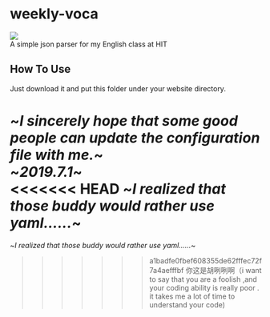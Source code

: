# weekly-voca
[![](https://img.shields.io/github/license/Laurence-042/hit-1170300223.svg)](https://github.com/Laurence-042/hit-1170300223/blob/master/LICENSE)  
A simple json parser for my English class at HIT 
## How To Use
Just download it and put this folder under your website directory.  

~*I sincerely hope that some good people can update the configuration file with me.*~  
~*2019.7.1*~  
<<<<<<< HEAD
~*I realized that those buddy would rather use yaml......*~  
=======
~*I realized that those buddy would rather use yaml......*~
>>>>>>> a1badfe0fbef608355de62fffec72f7a4aefffbf
你这是胡咧咧啊（i want to say that you are a foolish ,and your coding ability is really poor . it takes me a lot of time to understand your code)

